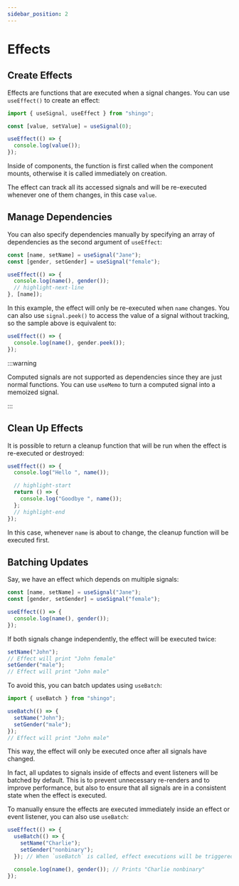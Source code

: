 ```yaml
---
sidebar_position: 2
---
```


# Effects

## Create Effects

Effects are functions that are executed when a signal changes. You can use
`useEffect()` to create an effect:

```ts
import { useSignal, useEffect } from "shingo";

const [value, setValue] = useSignal(0);

useEffect(() => {
  console.log(value());
});
```

Inside of components, the function is first called when the component mounts,
otherwise it is called immediately on creation.

The effect can track all its accessed signals and will be re-executed whenever
one of them changes, in this case `value`.

## Manage Dependencies

You can also specify dependencies manually by specifying an array of
dependencies as the second argument of `useEffect`:

```ts
const [name, setName] = useSignal("Jane");
const [gender, setGender] = useSignal("female");

useEffect(() => {
  console.log(name(), gender());
  // highlight-next-line
}, [name]);
```

In this example, the effect will only be re-executed when `name` changes. You
can also use `signal.peek()` to access the value of a signal without tracking,
so the sample above is equivalent to:

```ts
useEffect(() => {
  console.log(name(), gender.peek());
});
```

:::warning

Computed signals are not supported as dependencies since they are just normal
functions. You can use `useMemo` to turn a computed signal into a memoized
signal.

:::

## Clean Up Effects

It is possible to return a cleanup function that will be run when the effect is
re-executed or destroyed:

```ts
useEffect(() => {
  console.log("Hello ", name());

  // highlight-start
  return () => {
    console.log("Goodbye ", name());
  };
  // highlight-end
});
```

In this case, whenever `name` is about to change, the cleanup function will be
executed first.

## Batching Updates

Say, we have an effect which depends on multiple signals:

```ts
const [name, setName] = useSignal("Jane");
const [gender, setGender] = useSignal("female");

useEffect(() => {
  console.log(name(), gender());
});
```

If both signals change independently, the effect will be executed twice:

```ts
setName("John");
// Effect will print "John female"
setGender("male");
// Effect will print "John male"
```

To avoid this, you can batch updates using `useBatch`:

```ts
import { useBatch } from "shingo";

useBatch(() => {
  setName("John");
  setGender("male");
});
// Effect will print "John male"
```

This way, the effect will only be executed once after all signals have changed.

In fact, all updates to signals inside of effects and event listeners will be
batched by default. This is to prevent unnecessary re-renders and to improve
performance, but also to ensure that all signals are in a consistent state when
the effect is executed.

To manually ensure the effects are executed immediately inside an effect or
event listener, you can also use `useBatch`:

```ts
useEffect(() => {
  useBatch(() => {
    setName("Charlie");
    setGender("nonbinary");
  }); // When `useBatch` is called, effect executions will be triggered

  console.log(name(), gender()); // Prints "Charlie nonbinary"
});
```
